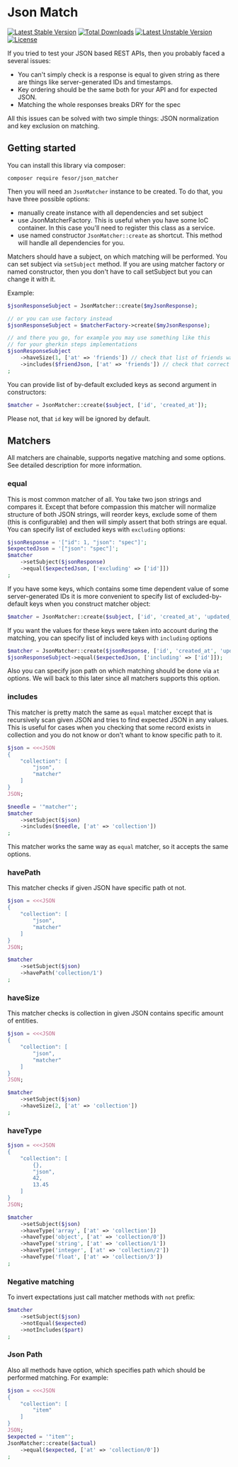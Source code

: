 Json Match
====================

[![Latest Stable Version](https://poser.pugx.org/fesor/json_matcher/v/stable.svg)](https://packagist.org/packages/fesor/json_matcher) [![Total Downloads](https://poser.pugx.org/fesor/json_matcher/downloads.svg)](https://packagist.org/packages/fesor/json_matcher) [![Latest Unstable Version](https://poser.pugx.org/fesor/json_matcher/v/unstable.svg)](https://packagist.org/packages/fesor/json_matcher) [![License](https://poser.pugx.org/fesor/json_matcher/license.svg)](https://packagist.org/packages/fesor/json_matcher)

If you tried to test your JSON based REST APIs, then you probably faced a several issues:

- You can't simply check is a response is equal to given string as there are things like server-generated IDs and timestamps.
- Key ordering should be the same both for your API and for expected JSON.
- Matching the whole responses breaks DRY for the spec

All this issues can be solved with two simple things: JSON normalization and key exclusion on matching.

## Getting started

You can install this library via composer:
```
composer require fesor/json_matcher
```

Then you will need an `JsonMatcher` instance to be created. To do that, you have three possible options:
 - manually create instance with all dependencies and set subject
 - use JsonMatcherFactory. This is useful when you have some IoC container. In this case you'll need to register this class as a service.
 - use named constructor `JsonMatcher::create` as shortcut. This method will handle all dependencies for you.

Matchers should have a subject, on which matching will be performed. You can set subject via `setSubject` method. If you are using matcher factory or named constructor, then you don't have to call setSubject but you can change it with it.

Example:
```php
$jsonResponseSubject = JsonMatcher::create($myJsonResponse);

// or you can use factory instead
$jsonResponseSubject = $matcherFactory->create($myJsonResponse);

// and there you go, for example you may use something like this 
// for your gherkin steps implementations
$jsonResponseSubject
    ->haveSize(1, ['at' => 'friends']) // check that list of friends was incremented
    ->includes($friendJson, ['at' => 'friends']) // check that correct record contained in collection
;
```

You can provide list of by-default excluded keys as second argument in constructors:
```php
$matcher = JsonMatcher::create($subject, ['id', 'created_at']);
```

Please not, that `id` key will be ignored by default.

## Matchers

All matchers are chainable, supports negative matching and some options. See detailed description for more information.

### equal
This is most common matcher of all. You take two json strings and compares it. Except that before compassion this matcher will normalize structure of both JSON strings, will reorder keys, exclude some of them (this is configurable) and then will simply assert that both strings are equal. You can specify list of excluded keys with `excluding` options:
```php
$jsonResponse = '["id": 1, "json": "spec"]';
$expectedJson = '["json": "spec"]';
$matcher
    ->setSubject($jsonResponse)
    ->equal($expectedJson, ['excluding' => ['id']])
;
```

If you have some keys, which contains some time dependent value of some server-generated IDs it is more convenient to specify list of excluded-by-default keys when you construct matcher object:
```php
$matcher = JsonMatcher::create($subject, ['id', 'created_at', 'updated_at']);
```

If you want the values for these keys were taken into account during the matching, you can specify list of included keys with `including` options
```php
$matcher = JsonMatcher::create($jsonResponse, ['id', 'created_at', 'updated_at']);
$jsonResponseSubject->equal($expectedJson, ['including' => ['id']]);
```

Also you can specify json path on which matching should be done via `at` options. We will back to this later since all matchers supports this option.

### includes
This matcher is pretty match the same as `equal` matcher except that is recursively scan given JSON and tries to find expected JSON in any values. This is useful for cases when you checking that some record exists in collection and you do not know or don't whant to know specific path to it.

```php
$json = <<<JSON
{
    "collection": [
        "json",
        "matcher"
    ]
}
JSON;

$needle = '"matcher"';
$matcher
    ->setSubject($json)
    ->includes($needle, ['at' => 'collection'])
;
```

This matcher works the same way as `equal` matcher, so it accepts the same options.

### havePath
This matcher checks if given JSON have specific path ot not.

```php
$json = <<<JSON
{
    "collection": [
        "json",
        "matcher"
    ]
}
JSON;

$matcher
    ->setSubject($json)
    ->havePath('collection/1')
;
```

### haveSize
This matcher checks is collection in given JSON contains specific amount of entities.

```php
$json = <<<JSON
{
    "collection": [
        "json",
        "matcher"
    ]
}
JSON;

$matcher
    ->setSubject($json)
    ->haveSize(2, ['at' => 'collection'])
;
```

### haveType
```php
$json = <<<JSON
{
    "collection": [
        {},
        "json",
        42,
        13.45
    ]
}
JSON;

$matcher
    ->setSubject($json)
    ->haveType('array', ['at' => 'collection'])
    ->haveType('object', ['at' => 'collection/0'])
    ->haveType('string', ['at' => 'collection/1'])
    ->haveType('integer', ['at' => 'collection/2'])
    ->haveType('float', ['at' => 'collection/3'])
;
```

### Negative matching
To invert expectations just call matcher methods with `not` prefix:
```php
$matcher
    ->setSubject($json)
    ->notEqual($expected)
    ->notIncludes($part)
;
```

### Json Path
Also all methods have option, which specifies path which should be performed matching. For example:

```php
$json = <<<JSON
{
    "collection": [
        "item"
    ]
}
JSON;
$expected = '"item"';
JsonMatcher::create($actual)
    ->equal($expected, ['at' => 'collection/0'])
;
```
